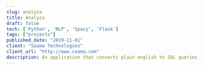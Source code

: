 ```yaml
---
slug: analyza
title: Analyza
draft: false
tech: ['Python', 'NLP', 'Spacy', 'Flask']
tags: ["projects"]
published_date: "2019-11-01"
client: "Saama Technologies"
client_url: "http://www.saama.com"
description: An application that converts plain english to SQL queries, inspired by Google's Analyza research.
---
```


